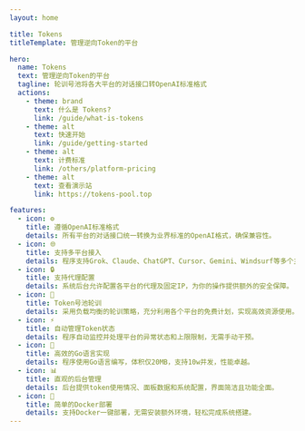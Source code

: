 ```yaml
---
layout: home

title: Tokens
titleTemplate: 管理逆向Token的平台

hero:
  name: Tokens
  text: 管理逆向Token的平台
  tagline: 轮训号池将各大平台的对话接口转OpenAI标准格式
  actions:
    - theme: brand
      text: 什么是 Tokens?
      link: /guide/what-is-tokens
    - theme: alt
      text: 快速开始
      link: /guide/getting-started
    - theme: alt
      text: 计费标准
      link: /others/platform-pricing
    - theme: alt
      text: 查看演示站
      link: https://tokens-pool.top

features:
  - icon: ⚙️
    title: 遵循OpenAI标准格式
    details: 所有平台的对话接口统一转换为业界标准的OpenAI格式，确保兼容性。
  - icon: 🌐
    title: 支持多平台接入
    details: 程序支持Grok、Claude、ChatGPT、Cursor、Gemini、Windsurf等多个主流AI平台。
  - icon: 🔒
    title: 支持代理配置
    details: 系统后台允许配置各平台的代理及固定IP，为你的操作提供额外的安全保障。
  - icon: 🔄
    title: Token号池轮训
    details: 采用负载均衡的轮训策略，充分利用各个平台的免费计划，实现高效资源使用。
  - icon: ⚡
    title: 自动管理Token状态
    details: 程序自动监控并处理平台的异常状态和上限限制，无需手动干预。
  - icon: 🚀
    title: 高效的Go语言实现
    details: 程序使用Go语言编写，体积仅20MB，支持10w并发，性能卓越。
  - icon: 📊
    title: 直观的后台管理
    details: 后台提供token使用情况、面板数据和系统配置，界面简洁且功能全面。
  - icon: 🐳
    title: 简单的Docker部署
    details: 支持Docker一键部署，无需安装额外环境，轻松完成系统搭建。
---
```

